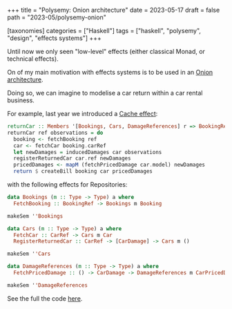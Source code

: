 +++
title = "Polysemy: Onion architecture"
date = 2023-05-17
draft = false
path = "2023-05/polysemy-onion"

[taxonomies]
categories = ["Haskell"]
tags = ["haskell", "polysemy", "design", "effects systems"]
+++

Until now we only seen "low-level" effects (either classical Monad, or technical effects).

On of my main motivation with effects systems is to be used in an [Onion architecture](https://jeffreypalermo.com/2008/07/the-onion-architecture-part-1/).

Doing so, we can imagine to modelise a car return within a car rental business.

For example, last year we introduced a [Cache effect](@/blog/2022-12-18_polysemy-interpretation-effects-inline-injection.md):

```haskell
returnCar :: Members '[Bookings, Cars, DamageReferences] r => BookingRef -> [CarObservations] -> Sem r Bill
returnCar ref observations = do
  booking <- fetchBooking ref
  car <- fetchCar booking.carRef
  let newDamages = inducedDamages car observations
  registerReturnedCar car.ref newDamages
  pricedDamages <- mapM (fetchPricedDamage car.model) newDamages
  return $ createBill booking car pricedDamages
```

with the following effects for Repositories:

```haskell
data Bookings (m :: Type -> Type) a where
  FetchBooking :: BookingRef -> Bookings m Booking

makeSem ''Bookings

data Cars (m :: Type -> Type) a where
  FetchCar :: CarRef -> Cars m Car
  RegisterReturnedCar :: CarRef -> [CarDamage] -> Cars m ()

makeSem ''Cars

data DamageReferences (m :: Type -> Type) a where
  FetchPricedDamage :: () -> CarDamage -> DamageReferences m CarPricedDamage

makeSem ''DamageReferences
```

See the full the code [here](https://github.com/blackheaven/blackheaven.github.io/blob/master/content/code/polysemy/src/Onion.hs).

